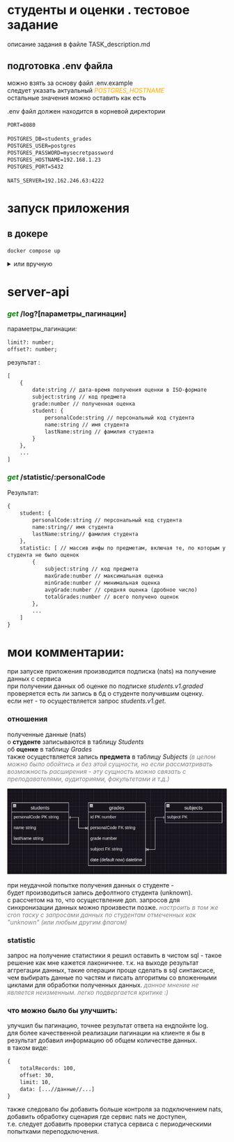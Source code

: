 # студенты и оценки . тестовое задание

описание задания в файле TASK_description.md

## подготовка .env файла

можно взять за основу файл .env.example \
следует указать актуальный <i style='color: orange'>POSTGRES_HOSTNAME</i> \
остальные значения можно оставить как есть 

.env файл должен находится в корневой директории

    PORT=8080
    
    POSTGRES_DB=students_grades
    POSTGRES_USER=postgres
    POSTGRES_PASSWORD=mysecretpassword
    POSTGRES_HOSTNAME=192.168.1.23
    POSTGRES_PORT=5432

    NATS_SERVER=192.162.246.63:4222

# запуск приложения

## в докере

    docker compose up

<details> <summary> или вручную
</summary>

## установка зависимостей:

    npm ci

## подготовка базы данных:

необходимо создать postgres базу данных "students_grades"

    # createdb students_grades -U postgres      

## запуск миграций

    npx sequelize-cli db:migrate

## запуск приложения

    npm run dev

</details>



# server-api



### <i style='color: green'>get</i> /log?[параметры_пагинации]

параметры_пагинации:
    
    limit?: number;
    offset?: number;

результат :

    [
        {
            date:string // дата-время получения оценки в ISO-формате
            subject:string // код предмета
            grade:number // полученная оценка
            student: {
                personalCode:string // персональный код студента
                name:string // имя студента
                lastName:string // фамилия студента
            }
        },
        ...
    ]


### <i style='color: green'>get</i> /statistic/:personalCode

Результат:

    {
        student: {
            personalCode:string // персональный код студента
            name:string// имя студента
            lastName:string// фамилия студента
        },
        statistic: [ // массив инфы по предметам, включая те, по которым у студента не было оценок
            {
                subject:string // код предмета
                maxGrade:number // максимальная оценка
                minGrade:number // минимальная оценка
                avgGrade:number // средняя оценка (дробное число)
                totalGrades:number // всего получено оценок
            },
            ...
        ]
    }


# мои комментарии:

при запуске приложения производится подписка (nats) на получение данных с сервиса\
при получении данных об оценке по подписке <i>students.v1.graded</i>\
проверяется есть ли запись в бд о студенте получившим оценку.\
если нет - то осуществляется запрос <i>students.v1.get</i>.

### отношения

полученные данные (nats)\
о <b>студенте</b> записываются в таблицу <i>Students</i>\
об <b>оценке</b> в таблицу <i>Grades</i>\
также осуществляется запись <b>предмета</b> в таблицу <i>Subjects</i> 
<i style='color: grey'>(в целом можно было обойтись и без этой сущности, 
но если рассматривать возможность расширения - 
эту сущность можно связать с преподавателями, аудиториями, факультетами и т.д.)</i>


![img.png](assets/readme/erd.png)

при неудачной попытке получения данных о студенте - \
будет производиться запись дефолтного студента (unknown). \
с рассчетом на то, что осуществление доп. запросов для синхронизации данных можно произвести позже.
<i style='color: grey'> настроить в том же cron таску с запросами данных по студентам отмеченных как "unknown" (или любым другим флагом) </i>

### statistic
запрос на получение статистики я решил оставить в чистом sql - такое решение как мне кажется лаконичнее.
т.к. на выходе результат аггрегации данных, такие операции проще сделать в sql синтаксисе, чем выбирать данные по частям и писать алгоритмы со вложенными циклами для обработки полученных данных.
<i style='color: grey'> данное мнение не является неизменным. легко подвергается критике :)</i>

### что можно было бы улучшить:

улучшил бы пагинацию, точнее результат ответа на ендпойнте log.\
для более качественной реализации пагинации на клиенте я бы в результат добавил информацию об общем количестве данных.\
в таком виде:

    {
        totalRecords: 100,
        offset: 30,
        limit: 10,
        data: [...//данные//...]
    }


также следовало бы добавить больше контроля за подключением nats, \
добавить обработку сценария где сервис nats не доступен, \
т.е. следует добавить проверки статуса сервиса с периодическими попытками переподключения.
